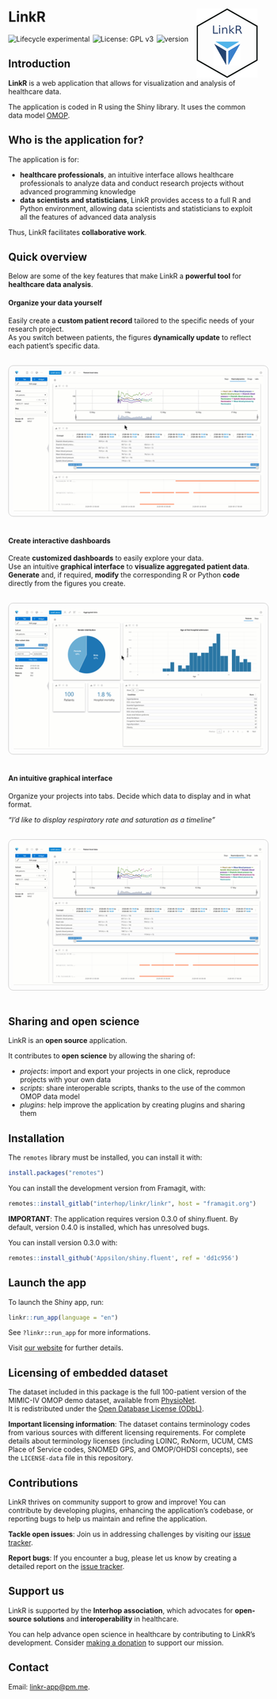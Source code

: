 
<!-- README.md is generated from README.Rmd. Please edit that file -->

# LinkR <a href="https://linkr.interhop.org/"><img src="inst/www/img/hex.png" align="right" width = "123" height="140" /></a>

<img src = "https://img.shields.io/badge/lifecycle-experimental-orange.svg" alt = "Lifecycle experimental" style = "margin-right:2px;"/>
<img src = "https://img.shields.io/badge/License-GPLv3-blue.svg" alt = "License: GPL v3" style = "margin-right:2px;"/>
<img src = "https://img.shields.io/badge/version-0.3.1.9011-blue" alt = "version" style = "margin-right:2px;" />

## Introduction

**LinkR** is a web application that allows for visualization and
analysis of healthcare data.

The application is coded in R using the Shiny library. It uses the
common data model
<a href = "https://ohdsi.github.io/CommonDataModel/" target = "_blank">OMOP</a>.

## Who is the application for?

The application is for:

- **healthcare professionals**, an intuitive interface allows healthcare
  professionals to analyze data and conduct research projects without
  advanced programming knowledge
- **data scientists and statisticians**, LinkR provides access to a full
  R and Python environment, allowing data scientists and statisticians
  to exploit all the features of advanced data analysis

Thus, LinkR facilitates **collaborative work**.

## Quick overview

Below are some of the key features that make LinkR a **powerful tool**
for **healthcare data analysis**.

#### Organize your data yourself

Easily create a **custom patient record** tailored to the specific needs
of your research project.<br /> As you switch between patients, the
figures **dynamically update** to reflect each patient’s specific data.

<br /> <a href="inst/www/img/patient_level_data.gif">
<img src="inst/www/img/patient_level_data.gif" style="border: solid 1px #ccc; border-radius: 10px; padding: 10px;" alt="Patient-level data page example"/>
</a> <br /><br />

#### Create interactive dashboards

Create **customized dashboards** to easily explore your data.<br /> Use
an intuitive **graphical interface** to **visualize aggregated patient
data**.<br /> **Generate** and, if required, **modify** the
corresponding R or Python **code** directly from the figures you create.

<br /> <a href="inst/www/img/aggregated_data.gif">
<img src="inst/www/img/aggregated_data.gif" style="border: solid 1px #ccc; border-radius: 10px; padding: 10px;" alt="Aggregated data page example"/>
</a> <br /><br />

#### An intuitive graphical interface

Organize your projects into tabs. Decide which data to display and in
what format.

*“I’d like to display respiratory rate and saturation as a timeline”*

<br /> <a href="inst/www/img/create_tab_and_widget.gif">
<img src="inst/www/img/create_tab_and_widget.gif" style="border: solid 1px #ccc; border-radius: 10px; padding: 10px;" alt="An example of how yo create tabs and widgets"/>
</a> <br /><br />

## Sharing and open science

LinkR is an **open source** application.

It contributes to **open science** by allowing the sharing of:

- *projects*: import and export your projects in one click, reproduce
  projects with your own data
- *scripts*: share interoperable scripts, thanks to the use of the
  common OMOP data model
- *plugins*: help improve the application by creating plugins and
  sharing them

## Installation

The `remotes` library must be installed, you can install it with:

``` r
install.packages("remotes")
```

You can install the development version from Framagit, with:

``` r
remotes::install_gitlab("interhop/linkr/linkr", host = "framagit.org")
```

**IMPORTANT**: The application requires version 0.3.0 of shiny.fluent.
By default, version 0.4.0 is installed, which has unresolved bugs.

You can install version 0.3.0 with:

``` r
remotes::install_github('Appsilon/shiny.fluent', ref = 'dd1c956')
```

## Launch the app

To launch the Shiny app, run:

``` r
linkr::run_app(language = "en")
```

See `?linkr::run_app` for more informations.

Visit
<a href="https://linkr.interhop.org/en/docs/installation/" target="_blank">our
website</a> for further details.

## Licensing of embedded dataset

The dataset included in this package is the full 100-patient version of
the MIMIC-IV OMOP demo dataset, available from
[PhysioNet](https://physionet.org/content/mimic-iv-demo-omop/0.9/).  
It is redistributed under the [Open Database License
(ODbL)](https://opendatacommons.org/licenses/odbl/1-0/).

**Important licensing information**: The dataset contains terminology
codes from various sources with different licensing requirements. For
complete details about terminology licenses (including LOINC, RxNorm,
UCUM, CMS Place of Service codes, SNOMED GPS, and OMOP/OHDSI concepts),
see the `LICENSE-data` file in this repository.

## Contributions

LinkR thrives on community support to grow and improve! You can
contribute by developing plugins, enhancing the application’s codebase,
or reporting bugs to help us maintain and refine the application.

**Tackle open issues**: Join us in addressing challenges by visiting our
<a href="https://framagit.org/interhop/linkr/linkr/-/issues" target="_blank">issue
tracker</a>.

**Report bugs**: If you encounter a bug, please let us know by creating
a detailed report on the
<a href="https://framagit.org/interhop/linkr/linkr/-/issues" target="_blank">issue
tracker</a>.

## Support us

LinkR is supported by the **Interhop association**, which advocates for
**open-source solutions** and **interoperability** in healthcare.

You can help advance open science in healthcare by contributing to
LinkR’s development. Consider
<a href="https://interhop.org/en/dons/" target="_blank">making a
donation</a> to support our mission.

## Contact

Email: <linkr-app@pm.me>.
